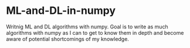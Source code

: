 # ML-and-DL-in-numpy
Writnig ML and DL algorithms with numpy.
Goal is to write as much algorithms with numpy as I can to get to know them in depth and become aware of potential shortcomings of my knowledge.
